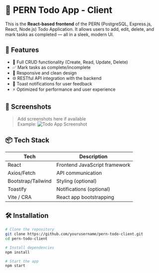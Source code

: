 # 📝 PERN Todo App - Client

This is the **React-based frontend** of the PERN (PostgreSQL, Express.js, React, Node.js) Todo Application. It allows users to add, edit, delete, and mark tasks as completed — all in a sleek, modern UI.

## 🚀 Features

- 🔄 Full CRUD functionality (Create, Read, Update, Delete)
- ✅ Mark tasks as complete/incomplete
- 🎨 Responsive and clean design
- 🌐 RESTful API integration with the backend
- 💬 Toast notifications for user feedback
- ⚡ Optimized for performance and user experience

## 📸 Screenshots

> Add screenshots here if available  
> Example:
> ![Todo App Screenshot](./screenshots/todo-ui.png)

## 📦 Tech Stack

| Tech        | Description                    |
|-------------|--------------------------------|
| React       | Frontend JavaScript framework  |
| Axios/Fetch | API communication              |
| Bootstrap/Tailwind | Styling (optional)        |
| Toastify    | Notifications (optional)       |
| Vite / CRA  | React app bootstrapping        |

## 🛠️ Installation

```bash
# Clone the repository
git clone https://github.com/yourusername/pern-todo-client.git
cd pern-todo-client

# Install dependencies
npm install

# Start the app
npm start
